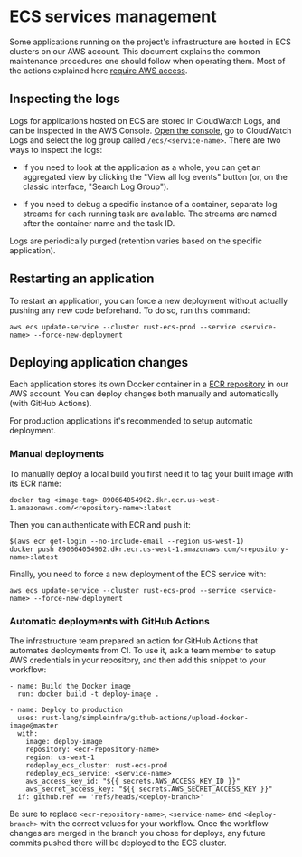 # ECS services management

Some applications running on the project's infrastructure are hosted in ECS
clusters on our AWS account. This document explains the common maintenance
procedures one should follow when operating them. Most of the actions explained
here [require AWS access][aws-access].

## Inspecting the logs

Logs for applications hosted on ECS are stored in CloudWatch Logs, and can
be inspected in the AWS Console. [Open the console][console-access], go to
CloudWatch Logs and select the log group called `/ecs/<service-name>`. There
are two ways to inspect the logs:

* If you need to look at the application as a whole, you can get an aggregated
  view by clicking the "View all log events" button (or, on the classic
  interface, "Search Log Group").

* If you need to debug a specific instance of a container, separate log streams
  for each running task are available. The streams are named after the
  container name and the task ID.

Logs are periodically purged (retention varies based on the specific
application).

## Restarting an application

To restart an application, you can force a new deployment without actually
pushing any new code beforehand. To do so, run this command:

```
aws ecs update-service --cluster rust-ecs-prod --service <service-name> --force-new-deployment
```

## Deploying application changes

Each application stores its own Docker container in a [ECR repository][ecr] in
our AWS account. You can deploy changes both manually and automatically (with
GitHub Actions).

For production applications it's recommended to setup automatic deployment.

### Manual deployments

To manually deploy a local build you first need it to tag your built image
with its ECR name:

```
docker tag <image-tag> 890664054962.dkr.ecr.us-west-1.amazonaws.com/<repository-name>:latest
```

Then you can authenticate with ECR and push it:

```
$(aws ecr get-login --no-include-email --region us-west-1)
docker push 890664054962.dkr.ecr.us-west-1.amazonaws.com/<repository-name>:latest
```

Finally, you need to force a new deployment of the ECS service with:

```
aws ecs update-service --cluster rust-ecs-prod --service <service-name> --force-new-deployment
```

### Automatic deployments with GitHub Actions

The infrastructure team prepared an action for GitHub Actions that automates
deployments from CI. To use it, ask a team member to setup AWS credentials in
your repository, and then add this snippet to your workflow:


```
- name: Build the Docker image
  run: docker build -t deploy-image .

- name: Deploy to production
  uses: rust-lang/simpleinfra/github-actions/upload-docker-image@master
  with:
    image: deploy-image
    repository: <ecr-repository-name>
    region: us-west-1
    redeploy_ecs_cluster: rust-ecs-prod
    redeploy_ecs_service: <service-name>
    aws_access_key_id: "${{ secrets.AWS_ACCESS_KEY_ID }}"
    aws_secret_access_key: "${{ secrets.AWS_SECRET_ACCESS_KEY }}"
  if: github.ref == 'refs/heads/<deploy-branch>'
```

Be sure to replace `<ecr-repository-name>`, `<service-name>` and
`<deploy-branch>` with the correct values for your workflow. Once the workflow
changes are merged in the branch you chose for deploys, any future commits
pushed there will be deployed to the ECS cluster.

[aws-access]: aws-access.md
[console-access]: aws-access.md#using-the-aws-console
[ecr]: https://aws.amazon.com/ecr/
